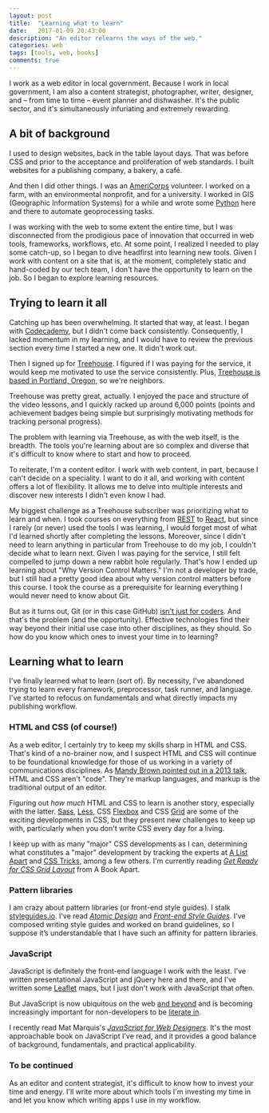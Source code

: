 ```yaml
---
layout: post
title:  "Learning what to learn"
date:   2017-01-09 20:43:00
description: "An editor relearns the ways of the web."
categories: web
tags: [tools, web, books]
comments: true
---
```

I work as a web editor in local government. Because I work in local government, I am also a content strategist, photographer, writer, designer, and – from time to time – event planner and dishwasher. It's the public sector, and it's simultaneously infuriating and extremely rewarding.

## A bit of background  
I used to design websites, back in the table layout days. That was before CSS and prior to the acceptance and proliferation of web standards. I built websites for a publishing company, a bakery, a café.

And then I did other things. I was an [AmeriCorps](https://www.nationalservice.gov/programs/americorps) volunteer. I worked on a farm, with an environmental nonprofit, and for a university. I worked in GIS (Geographic Information Systems) for a while and wrote some [Python](http://pro.arcgis.com/en/pro-app/arcpy/get-started/what-is-arcpy-.htm) here and there to automate geoprocessing tasks.

I was working with the web to some extent the entire time, but I was disconnected from the prodigious pace of innovation that occurred in web tools, frameworks, workflows, etc. At some point, I realized I needed to play some catch-up, so I began to dive headfirst into learning new tools. Given I work with content on a site that is, at the moment, completely static and hand-coded by our tech team, I don't have the opportunity to learn on the job. So I began to explore learning resources.

## Trying to learn it all
Catching up has been overwhelming. It started that way, at least. I began with [Codecademy](https://www.codecademy.com/), but I didn't come back consistently. Consequently, I lacked momentum in my learning, and I would have to review the previous section every time I started a new one. It didn't work out.

Then I signed up for [Treehouse](https://teamtreehouse.com/). I figured if I was paying for the service, it would keep me motivated to use the service consistently. Plus, [Treehouse is based in Portland, Oregon](http://www.officelovin.com/2014/11/11/inside-treehouses-portland-offices/), so we're neighbors.

Treehouse was pretty great, actually. I enjoyed the pace and structure of the video lessons, and I quickly racked up around 6,000 points (points and achievement badges being simple but surprisingly motivating methods for tracking personal progress). 

The problem with learning via Treehouse, as with the web itself, is the breadth. The tools you're learning about are so complex and diverse that it's difficult to know where to start and how to proceed. 

To reiterate, I'm a content editor. I work with web content, in part, because I can't decide on a speciality. I want to do it all, and working with content offers a lot of flexibility. It allows me to delve into multiple interests and discover new interests I didn't even know I had. 

My biggest challenge as a Treehouse subscriber was prioritizing what to learn and when. I took courses on everything from [REST](https://en.wikipedia.org/wiki/Representational_state_transfer) to [React](https://facebook.github.io/react/), but since I rarely (or never) used the tools I was learning, I would forget most of what I'd learned shortly after completing the lessons. Moreover, since I didn't need to learn anything in particular from Treehouse to do my job, I couldn't decide what to learn next. Given I was paying for the service, I still felt compelled to jump down a new rabbit hole regularly. That's how I ended up learning about "Why Version Control Matters." I'm not a developer by trade, but I still had a pretty good idea about why version control matters before this course. I took the course as a prerequisite for learning everything I would never need to know about Git.

But as it turns out, Git (or in this case GitHub) [isn't just for coders](http://www.makeuseof.com/tag/just-coders-9-ways-use-github-creative-work/). And that's the problem (and the opportunity). Effective technologies find their way beyond their initial use case into other disciplines, as they should. So how do you know which ones to invest your time in to learning? 

## Learning what to learn
I've finally learned what to learn (sort of). By necessity, I've abandoned trying to learn every framework, preprocessor, task runner, and language. I've started to refocus on fundamentals and what directly impacts my publishing workflow.

### HTML and CSS (of course!)
As a web editor, I certainly try to keep my skills sharp in HTML and CSS. That's kind of a no-brainer now, and I suspect HTML and CSS will continue to be foundational knowledge for those of us working in a variety of communications disciplines. As [Mandy Brown pointed out in a 2013 talk](https://vimeo.com/70387173), HTML and CSS aren't "code". They're markup languages, and markup is the traditional output of an editor. 

Figuring out _how much_ HTML and CSS to learn is another story, especially with the latter. [Sass](http://sass-lang.com/), [Less](http://lesscss.org/), CSS [Flexbox](https://css-tricks.com/snippets/css/a-guide-to-flexbox/) and CSS [Grid](https://css-tricks.com/snippets/css/complete-guide-grid/) are some of the exciting developments in CSS, but they present new challenges to keep up with, particularly when you don't write CSS every day for a living. 

I keep up with as many "major" CSS developments as I can, determining what constitutes a "major" development by tracking the experts at [A List Apart](http://alistapart.com/) and [CSS Tricks](https://css-tricks.com/), among a few others. I'm currently reading [_Get Ready for CSS Grid Layout_](https://abookapart.com/products/get-ready-for-css-grid-layout) from A Book Apart.

### Pattern libraries
I am crazy about pattern libraries (or front-end style guides). I stalk [styleguides.io](http://styleguides.io/). I've read [_Atomic Design_](http://atomicdesign.bradfrost.com/) and [_Front-end Style Guides_](http://www.maban.co.uk/projects/front-end-style-guides/). I've composed writing style guides and worked on brand guidelines, so I suppose it’s understandable that I have such an affinity for pattern libraries.

### JavaScript
JavaScript is definitely the front-end language I work with the least. I've written presentational JavaScript and jQuery here and there, and I've written some [Leaflet](http://leafletjs.com/) maps, but I just don't work with JavaScript that often. 

But JavaScript is now ubiquitous on the web [and beyond](https://www.wired.com/2016/05/javascript-conquered-web-now-taking-desktop/) and is becoming increasingly important for non-developers to be [literate in](https://vimeo.com/70387173#t=1189s). 

I recently read Mat Marquis's [_JavaScript for Web Designers_](https://abookapart.com/products/javascript-for-web-designers). It's the most approachable book on JavaScript I've read, and it provides a good balance of background, fundamentals, and practical applicability.

### To be continued
As an editor and content strategist, it's difficult to know how to invest your time and energy. I'll write more about which tools I'm investing my time in and let you know which writing apps I use in my workflow.




